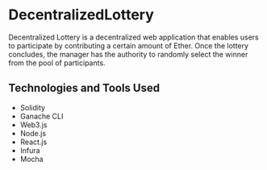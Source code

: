 # DecentralizedLottery

Decentralized Lottery is a decentralized web application that enables users to participate by contributing a certain amount of Ether. Once the lottery concludes, the manager has the authority to randomly select the winner from the pool of participants.

## Technologies and Tools Used

- Solidity
- Ganache CLI
- Web3.js
- Node.js
- React.js
- Infura
- Mocha

